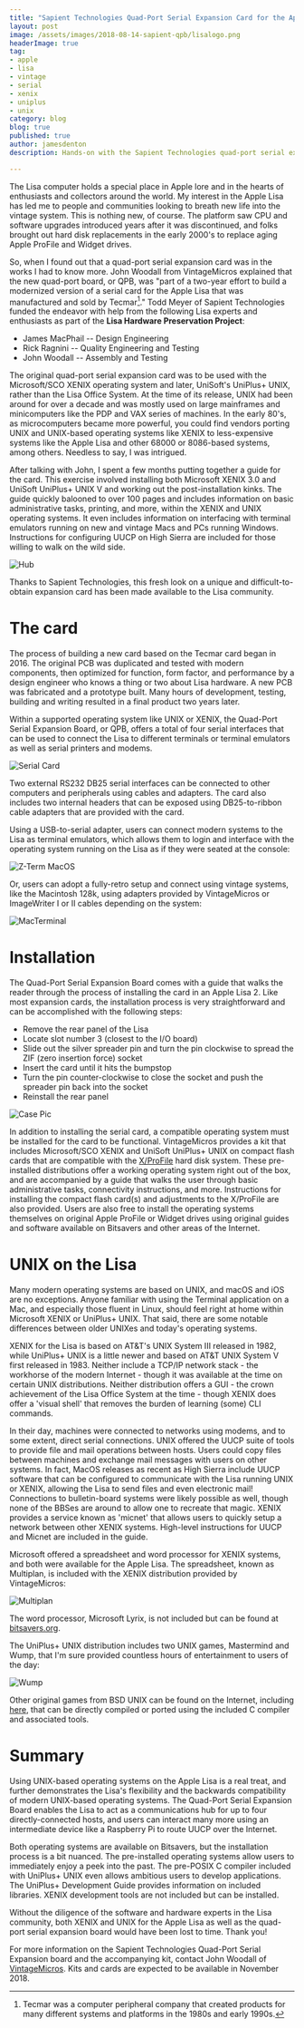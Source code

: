 ```yaml
---
title: "Sapient Technologies Quad-Port Serial Expansion Card for the Apple Lisa"
layout: post
image: /assets/images/2018-08-14-sapient-qpb/lisalogo.png
headerImage: true
tag:
- apple
- lisa
- vintage
- serial
- xenix
- uniplus
- unix
category: blog
blog: true
published: true
author: jamesdenton
description: Hands-on with the Sapient Technologies quad-port serial expansion card for the Apple Lisa

---
```


The Lisa computer holds a special place in Apple lore and in the hearts of enthusiasts and collectors around the world. My interest in the Apple Lisa has led me to people and communities looking to breath new life into the vintage system. This is nothing new, of course. The platform saw CPU and software upgrades introduced years after it was discontinued, and folks brought out hard disk replacements in the early 2000's to replace aging Apple ProFile and Widget drives. 
<!--more-->

So, when I found out that a quad-port serial expansion card was in the works I had to know more. John Woodall from VintageMicros explained that the new quad-port board, or QPB, was "part of a two-year effort to build a modernized version of a serial card for the Apple Lisa that was manufactured and sold by Tecmar[^1]." Todd Meyer of Sapient Technologies funded the endeavor with help from the following Lisa experts and enthusiasts as part of the **Lisa Hardware Preservation Project**:

- James MacPhail -- Design Engineering
- Rick Ragnini -- Quality Engineering and Testing
- John Woodall -- Assembly and Testing

The original quad-port serial expansion card was to be used with the Microsoft/SCO XENIX operating system and later, UniSoft's UniPlus+ UNIX, rather than the Lisa Office System. At the time of its release, UNIX had been around for over a decade and was mostly used on large mainframes and minicomputers like the PDP and VAX series of machines. In the early 80's, as microcomputers became more powerful, you could find vendors porting UNIX and UNIX-based operating systems like XENIX to less-expensive systems like the Apple Lisa and other 68000 or 8086-based systems, among others. Needless to say, I was intrigued.

After talking with John, I spent a few months putting together a guide for the card. This exercise involved installing both Microsoft XENIX 3.0 and UniSoft UniPlus+ UNIX V and working out the post-installation kinks. The guide quickly balooned to over 100 pages and includes information on basic administrative tasks, printing, and more, within the XENIX and UNIX operating systems. It even includes information on interfacing with terminal emulators running on new and vintage Macs and PCs running Windows. Instructions for configuring UUCP on High Sierra are included for those willing to walk on the wild side. 

![Hub](/assets/images/2018-08-14-sapient-qpb/hub.png)

Thanks to Sapient Technologies, this fresh look on a unique and difficult-to-obtain expansion card has been made available to the Lisa community.

[^1]: Tecmar was a computer peripheral company that created products for many different systems and platforms in the 1980s and early 1990s. 


# The card

The process of building a new card based on the Tecmar card began in 2016. The original PCB was duplicated and tested with modern components, then optimized for function, form factor, and performance by a design engineer who knows a thing or two about Lisa hardware. A new PCB was fabricated and a prototype built. Many hours of development, testing, building and writing resulted in a final product two years later.  

Within a supported operating system like UNIX or XENIX, the Quad-Port Serial Expansion Board, or QPB, offers a total of four serial interfaces that can be used to connect the Lisa to different terminals or terminal emulators as well as serial printers and modems.

![Serial Card](/assets/images/2018-08-14-sapient-qpb/serialcard.png) 

Two external RS232 DB25 serial interfaces can be connected to other computers and peripherals using cables and adapters. The card also includes two internal headers that can be exposed using DB25-to-ribbon cable adapters that are provided with the card.

Using a USB-to-serial adapter, users can connect modern systems to the Lisa as terminal emulators, which allows them to login and interface with the operating system running on the Lisa as if they were seated at the console:

![Z-Term MacOS](/assets/images/2018-08-14-sapient-qpb/ztermmac.png)

Or, users can adopt a fully-retro setup and connect using vintage systems, like the Macintosh 128k, using adapters provided by VintageMicros or ImageWriter I or II cables depending on the system:

![MacTerminal](/assets/images/2018-08-14-sapient-qpb/macterminal.png)

# Installation

The Quad-Port Serial Expansion Board comes with a guide that walks the reader through the process of installing the card in an Apple Lisa 2. Like most expansion cards, the installation process is very straightforward and can be accomplished with the following steps:

- Remove the rear panel of the Lisa
- Locate slot number 3 (closest to the I/O board)
- Slide out the silver spreader pin and turn the pin clockwise to spread the ZIF (zero insertion force) socket
- Insert the card until it hits the bumpstop
- Turn the pin counter-clockwise to close the socket and push the spreader pin back into the socket
- Reinstall the rear panel

![Case Pic](/assets/images/2018-08-14-sapient-qpb/serialcase.jpg)

In addition to installing the serial card, a compatible operating system must be installed for the card to be functional. VintageMicros provides a kit that includes Microsoft/SCO XENIX and UniSoft UniPlus+ UNIX on compact flash cards that are compatible with the [X/ProFile](http://vintagemicros.com/catalog/lisa-xprofile-hard-drive-emulator-p-282.html) hard disk system. These pre-installed distributions offer a working operating system right out of the box, and are accompanied by a guide that walks the user through basic administrative tasks, connectivity instructions, and more. Instructions for installing the compact flash card(s) and adjustments to the X/ProFile are also provided. Users are also free to install the operating systems themselves on original Apple ProFile or Widget drives using original guides and software available on Bitsavers and other areas of the Internet.


# UNIX on the Lisa

Many modern operating systems are based on UNIX, and macOS and iOS are no exceptions. Anyone familiar with using the Terminal application on a Mac, and especially those fluent in Linux, should feel right at home within Microsoft XENIX or UniPlus+ UNIX. That said, there are some notable differences between older UNIXes and today's operating systems. 

XENIX for the Lisa is based on AT&T's UNIX System III released in 1982, while UniPlus+ UNIX is a little newer and based on AT&T UNIX System V first released in 1983. Neither include a TCP/IP network stack - the workhorse of the modern Internet - though it was available at the time on certain UNIX distributions. Neither distribution offers a GUI - the crown achievement of the Lisa Office System at the time - though XENIX does offer a 'visual shell' that removes the burden of learning (some) CLI commands.

In their day, machines were connected to networks using modems, and to some extent, direct serial connections. UNIX offered the UUCP suite of tools to provide file and mail operations between hosts. Users could copy files between machines and exchange mail messages with users on other systems. In fact, MacOS releases as recent as High Sierra include UUCP software that can be configured to communicate with the Lisa running UNIX or XENIX, allowing the Lisa to send files and even electronic mail! Connections to bulletin-board systems were likely possible as well, though none of the BBSes are around to allow one to recreate that magic. XENIX provides a service known as 'micnet' that allows users to quickly setup a network between other XENIX systems. High-level instructions for UUCP and Micnet are included in the guide.

Microsoft offered a spreadsheet and word processor for XENIX systems, and both were available for the Apple Lisa. The spreadsheet, known as Multiplan, is included with the XENIX distribution provided by VintageMicros:

![Multiplan](/assets/images/2018-08-14-sapient-qpb/multiplan.png)

The word processor, Microsoft Lyrix, is not included but can be found at [bitsavers.org](http://www.bitsavers.org).

The UniPlus+ UNIX distribution includes two UNIX games, Mastermind and Wump, that I'm sure provided countless hours of entertainment to users of the day:

![Wump](/assets/images/2018-08-14-sapient-qpb/wump.png)

Other original games from BSD UNIX can be found on the Internet, including [here](https://github.com/weiss/original-bsd), that can be directly compiled or ported using the included C compiler and associated tools.

# Summary

Using UNIX-based operating systems on the Apple Lisa is a real treat, and further demonstrates the Lisa's flexibility and the backwards compatibility of modern UNIX-based operating systems. The Quad-Port Serial Expansion Board enables the Lisa to act as a communications hub for up to four directly-connected hosts, and users can interact many more using an intermediate device like a Raspberry Pi to route UUCP over the Internet.

Both operating systems are available on Bitsavers, but the installation process is a bit nuanced. The pre-installed operating systems allow users to immediately enjoy a peek into the past. The pre-POSIX C compiler included with UniPlus+ UNIX even allows ambitious users to develop applications. The UniPlus+ Development Guide provides information on included libraries. XENIX development tools are not included but can be installed.

Without the diligence of the software and hardware experts in the Lisa community, both XENIX and UNIX for the Apple Lisa as well as the quad-port serial expansion board would have been lost to time. Thank you!

For more information on the Sapient Technologies Quad-Port Serial Expansion board and the accompanying kit, contact John Woodall of [VintageMicros](http://vintagemicros.com/). Kits and cards are expected to be available in November 2018. 